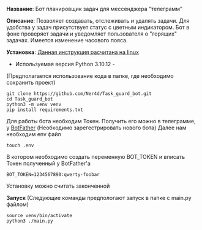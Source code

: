 <b>Название</b>:
 Бот планировщик задач для мессенджера "телеграмм"

<b>Описание</b>:
  Позволяет создавать, отслеживать и удалять задачи. Для удобства у задач присутствует статус с цветным индикатором. Бот в фоне проверяет задачи и уведомляет пользователя о "горящих" задачах.
Имеется изменение часового пояса.

<b>Установка</b>:
<u>Данная инструкция расчитана на linux</u>
 - Используемая версия Python 3.10.12 -

(Предполагается использование кода в папке, где необходимо сохранить проект)
```
git clone https://github.com/Ner4d/Task_guard_bot.git
cd Task_guard_bot
python3 -m venv venv
pip install requirements.txt
```
Для работы бота необходим Токен. Получить его можно в телеграмме, у <a href="https://t.me/BotFather'a">BotFather</a> (Необходимо зарегестрировать нового бота)
Далее нам необходим env файл
```
touch .env
```
В котором необходимо создать переменную BOT_TOKEN и вписать Токен полученный у BotFather'a
```
BOT_TOKEN=1234567890:qwerty-foobar
```
Установку можно считать законченной 

<b>Запуск</b>
(Следующие команды предпологают запуск в папке с main.py файлом)
```
source venv/bin/activate
python3 ./main.py
```
